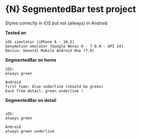 # {N} SegmentedBar test project
Styles correctly in iOS but not (always) in Android

**Tested on**
```
iOS simulator (iPhone 6 - 10.2)
Genymotion emulator (Google Nexus 6 - 7.0.0 - API 24)
Device: General Mobile Android One (7.0)
```


**SegmentedBar on home**
```
iOS: 
always green
```

```
Android
first time: blue underline (should be green)
back from detail: green underline !
```

**SegmentedBar on detail**
```

iOS: 
always green
```

```
Android
always green underline
```